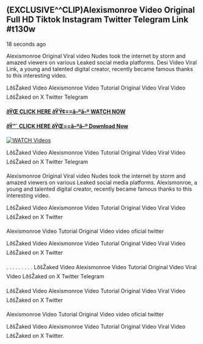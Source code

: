 ## (EXCLUSIVE^^CLIP)Alexismonroe Video Original Full HD Tiktok Instagram Twitter Telegram Link #t130w

18 seconds ago

Alexismonroe Original Viral video Nudes took the internet by storm and amazed viewers on various Leaked social media platforms. Desi Video Viral Link, a young and talented digital creator, recently became famous thanks to this interesting video.

LðšŽaked Video Alexismonroe Video Tutorial Original Video Viral Video LðšŽaked on X Twitter Telegram

**[ðŸŒ CLICK HERE ðŸŸ¢==â–ºâ–º WATCH NOW](https://clips-mediaa.blogspot.com/2025/02/video-viral-download.html)**

**[ðŸ”´ CLICK HERE ðŸŒ==â–ºâ–º Download Now](https://clips-mediaa.blogspot.com/2025/02/video-viral-download.html)**

[![WATCH Videos](https://i.imgur.com/dJHk4Zq.gif)](https://clips-mediaa.blogspot.com/2025/02/video-viral-download.html)

LðšŽaked Video Alexismonroe Video Tutorial Original Video Viral Video LðšŽaked on X Twitter Telegram

Alexismonroe Original Viral video Nudes took the internet by storm and amazed viewers on various Leaked social media platforms. Alexismonroe, a young and talented digital creator, recently became famous thanks to this interesting video.

LðšŽaked Video Alexismonroe Video Tutorial Original Video Viral Video LðšŽaked on X Twitter

Alexismonroe Video Tutorial Original Video video oficial twitter

LðšŽaked Video Alexismonroe Video Tutorial Original Video Viral Video LðšŽaked on X Twitter

. . . . . . . . . LðšŽaked Video Alexismonroe Video Tutorial Original Video Viral Video LðšŽaked on X Twitter Telegram

LðšŽaked Video Alexismonroe Video Tutorial Original Video Viral Video LðšŽaked on X Twitter

Alexismonroe Video Tutorial Original Video video oficial twitter

LðšŽaked Video Alexismonroe Video Tutorial Original Video Viral Video LðšŽaked on X Twitter.